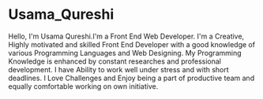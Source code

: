 # Usama_Qureshi
Hello, I'm Usama Qureshi.I'm a Front End Web Developer. I'm a Creative, Highly motivated and skilled Front End Developer with a good knowledge of various Programming Languages and Web Designing. My Programming Knowledge is enhanced by constant researches and professional development. I have Ability to work well under stress and with short deadlines. I Love Challenges and Enjoy being a part of productive team and equally comfortable working on own initiative.
